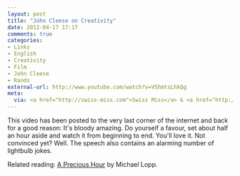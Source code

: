 ```yaml
---
layout: post
title: "John Cleese on Creativity"
date: 2012-04-17 17:17
comments: true
categories: 
- Links
- English
- Creativity
- Film
- John Cleese
- Rands
external-url: http://www.youtube.com/watch?v=VShmtsLhkQg
meta:
  via: <a href="http://swiss-miss.com">Swiss Miss</a> & <a href="http://boingboing.net">Boing Boing</a>
---
```


This video has been posted to the very last corner of the internet and back for a good reason: It's bloody amazing. Do yourself a favour, set about half an hour aside and watch it from beginning to end. You'll love it. Not convinced yet? Well. The speech also contains an alarming number of lightbulb jokes.

Related reading: [A Precious Hour](http://www.randsinrepose.com/archives/2012/02/29/a_precious_hour.html) by Michael Lopp.